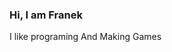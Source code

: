 ### Hi, I am Franek
I like programing
And
Making Games

<!--### I like programing.

### I'm learning: JavaScript, C#, --!>








<!--
**FRANEKbinbanek/FRANEKbinbanek** is a ✨ _special_ ✨ repository because its `README.md` (this file) appears on your GitHub profile.

Here are some ideas to get you started:

- 🔭 I’m currently working on ...
- 🌱 I’m currently learning ...
- 👯 I’m looking to collaborate on ...
- 🤔 I’m looking for help with ...
- 💬 Ask me about ...
- 📫 How to reach me: ...
- 😄 Pronouns: ...
- ⚡ Fun fact: ...
-->
